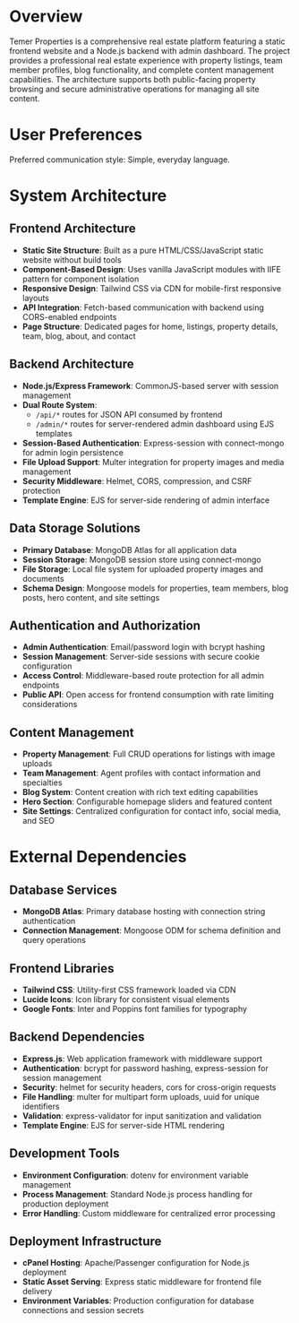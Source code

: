 # Overview

Temer Properties is a comprehensive real estate platform featuring a static frontend website and a Node.js backend with admin dashboard. The project provides a professional real estate experience with property listings, team member profiles, blog functionality, and complete content management capabilities. The architecture supports both public-facing property browsing and secure administrative operations for managing all site content.

# User Preferences

Preferred communication style: Simple, everyday language.

# System Architecture

## Frontend Architecture
- **Static Site Structure**: Built as a pure HTML/CSS/JavaScript static website without build tools
- **Component-Based Design**: Uses vanilla JavaScript modules with IIFE pattern for component isolation
- **Responsive Design**: Tailwind CSS via CDN for mobile-first responsive layouts
- **API Integration**: Fetch-based communication with backend using CORS-enabled endpoints
- **Page Structure**: Dedicated pages for home, listings, property details, team, blog, about, and contact

## Backend Architecture
- **Node.js/Express Framework**: CommonJS-based server with session management
- **Dual Route System**: 
  - `/api/*` routes for JSON API consumed by frontend
  - `/admin/*` routes for server-rendered admin dashboard using EJS templates
- **Session-Based Authentication**: Express-session with connect-mongo for admin login persistence
- **File Upload Support**: Multer integration for property images and media management
- **Security Middleware**: Helmet, CORS, compression, and CSRF protection
- **Template Engine**: EJS for server-side rendering of admin interface

## Data Storage Solutions
- **Primary Database**: MongoDB Atlas for all application data
- **Session Storage**: MongoDB session store using connect-mongo
- **File Storage**: Local file system for uploaded property images and documents
- **Schema Design**: Mongoose models for properties, team members, blog posts, hero content, and site settings

## Authentication and Authorization
- **Admin Authentication**: Email/password login with bcrypt hashing
- **Session Management**: Server-side sessions with secure cookie configuration
- **Access Control**: Middleware-based route protection for all admin endpoints
- **Public API**: Open access for frontend consumption with rate limiting considerations

## Content Management
- **Property Management**: Full CRUD operations for listings with image uploads
- **Team Management**: Agent profiles with contact information and specialties
- **Blog System**: Content creation with rich text editing capabilities
- **Hero Section**: Configurable homepage sliders and featured content
- **Site Settings**: Centralized configuration for contact info, social media, and SEO

# External Dependencies

## Database Services
- **MongoDB Atlas**: Primary database hosting with connection string authentication
- **Connection Management**: Mongoose ODM for schema definition and query operations

## Frontend Libraries
- **Tailwind CSS**: Utility-first CSS framework loaded via CDN
- **Lucide Icons**: Icon library for consistent visual elements
- **Google Fonts**: Inter and Poppins font families for typography

## Backend Dependencies
- **Express.js**: Web application framework with middleware support
- **Authentication**: bcrypt for password hashing, express-session for session management
- **Security**: helmet for security headers, cors for cross-origin requests
- **File Handling**: multer for multipart form uploads, uuid for unique identifiers
- **Validation**: express-validator for input sanitization and validation
- **Template Engine**: EJS for server-side HTML rendering

## Development Tools
- **Environment Configuration**: dotenv for environment variable management
- **Process Management**: Standard Node.js process handling for production deployment
- **Error Handling**: Custom middleware for centralized error processing

## Deployment Infrastructure
- **cPanel Hosting**: Apache/Passenger configuration for Node.js deployment
- **Static Asset Serving**: Express static middleware for frontend file delivery
- **Environment Variables**: Production configuration for database connections and session secrets